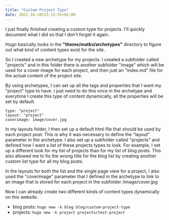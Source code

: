 ```yaml
---
title: "Custom Project Type"
date: 2021-10-18T23:15:55+02:00
---
```


I just finally finished creating a custom type for projects. I'll quickly document what I did so that I don't forget it again.

Hugo basically looks in the **"theme/matkv/archetypes"** directory to figure out what kind of content types exist for the site.

So I created a new archetype for my projects. I created a subfolder called "projects" and in this folder there is another subfolder "image" which will be used for a cover image for each project, and then just an "index.md" file for the actual content of the project site.

By using archetypes, I can set up all the tags and properties that I want my "project" type to have. I just need to do this once in the archetype and everytime I create this type of content dynamically, all the properties will be set by default.

```
type: "project"
layout: "project"
coverimage: image/cover.jpg
```

In my layouts folder, I then set up a default html file that should be used by each project post. This is why it was necessary to define the "layout" parameter in the archetype. I also set up a subfolder called "projects" and defined how I want a list of these projects types to look. For example, I set up a different look for my list of projects than for my list of blog posts. This also allowed me to fix the wrong title for the blog list by creating another custom list type for all my blog posts.

In the layouts for both the list and the single page view for a project, I also used the "coverimage" parameter that I defined in the archetype to link to an image that is stored for each project in the subfolder /image/cover.jpg

Now I can already create two different kinds of content types dynamically on this website.

* blog posts: ```hugo new -k blog blog/custom-project-type```
* projects: ```hugo new -k project projects/test-project```